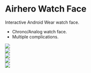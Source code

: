 # Airhero Watch Face

Interactive Android Wear watch face.

- Chrono/Analog watch face.
- Multiple complications.

![](https://raw.githubusercontent.com/marcouberti/f35_watch_face/master/images/screen_1.png)  
![](https://raw.githubusercontent.com/marcouberti/f35_watch_face/master/images/screen_2.png)  
![](https://raw.githubusercontent.com/marcouberti/f35_watch_face/master/images/screen_3.png)  
![](https://raw.githubusercontent.com/marcouberti/f35_watch_face/master/images/screen_4.png)  
![](https://raw.githubusercontent.com/marcouberti/f35_watch_face/master/images/screen_5.png)  
